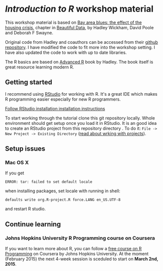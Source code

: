 *Introduction to R* workshop material
=====================================

This workshop material is based on [Bay area blues: the effect of the housing crisis][bay-area-blues], chapter in [Beautiful Data](http://www.amazon.com/Beautiful-Data-Stories-Elegant-Solutions/dp/0596157118), by Hadley Wickham, David Poole and Deborah F Swayne.

Original code from Hadley and coauthors can be accessed from their [github repository](https://github.com/hadley/sfhousing). I have modified the code to fit more into the workshop setting. I have also updated the code to work with up to date libraries.

[bay-area-blues]: http://amzn.com/0596157118 "Hadley Wickham and David Poole and Deborah F Swayne, Bay area blues: the effect of the housing crisis, Beautiful data, O'Reilly, 2009"

The R basics are based on [Advanced R](http://adv-r.had.co.nz/) book by Hadley. The book itself is great resource learning modern R.

## Getting started
I recommend using [RStudio](http://www.rstudio.com/products/RStudio/) for working with R. It's a great IDE which makes R programming easier especially for new R programmers.

[Follow RStudio installation installation instructions](http://www.rstudio.com/products/rstudio/download/)

To start working through the tutorial clone this git repository locally.
Whole environment should get setup once you load it in RStudio. It is an good idea to create an RStudio project from this repository directory . To do it: `File -> New Project -> Existing Directory` ([read about wrking with projects](https://support.rstudio.com/hc/en-us/articles/200526207-Using-Projects)).

## Setup issues
### Mac OS X
If you get
```
ERROR: tar: failed to set default locale
```
when installing packages, set locale with running in shell:
```
defaults write org.R-project.R force.LANG en_US.UTF-8
```
and restart R studio.

## Continue learning
### Johns Hopkins University R Programming course on Coursera
If you want to learn more about R, you can follow a [free course on R Programming](https://www.coursera.org/course/rprog) on Coursera by Johns Hopkins University. At the moment (February 2015) the next 4-week session is sceduled to start on **March 2nd, 2015**.
